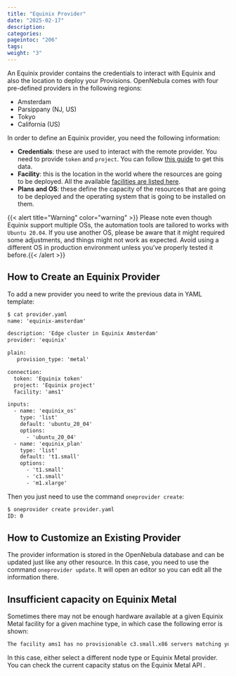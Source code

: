```yaml
---
title: "Equinix Provider"
date: "2025-02-17"
description:
categories:
pageintoc: "206"
tags:
weight: "3"
---
```


<a id="equinix-provider"></a>

<!--# Equinix Provider -->

An Equinix provider contains the credentials to interact with Equinix and also the location to deploy your Provisions. OpenNebula comes with four pre-defined providers in the following regions:

* Amsterdam
* Parsippany (NJ, US)
* Tokyo
* California (US)

In order to define an Equinix provider, you need the following information:

* **Credentials**: these are used to interact with the remote provider. You need to provide `token` and `project`. You can follow [this guide](https://metal.equinix.com/developers/api/) to get this data.
* **Facility**: this is the location in the world where the resources are going to be deployed. All the available [facilities are listed here](https://www.equinix.com/data-centers/).
* **Plans and OS**: these define the capacity of the resources that are going to be deployed and the operating system that is going to be installed on them.

{{< alert title="Warning" color="warning" >}}
Please note even though Equinix support multiple OSs, the automation tools are tailored to works with `Ubuntu 20.04`. If you use another OS, please be aware that it might required some adjustments, and things might not work as expected. Avoid using a different OS in production environment unless you’ve properly tested it before.{{< /alert >}} 

## How to Create an Equinix Provider

To add a new provider you need to write the previous data in YAML template:

```default
$ cat provider.yaml
name: 'equinix-amsterdam'

description: 'Edge cluster in Equinix Amsterdam'
provider: 'equinix'

plain:
   provision_type: 'metal'

connection:
  token: 'Equinix token'
  project: 'Equinix project'
  facility: 'ams1'

inputs:
  - name: 'equinix_os'
    type: 'list'
    default: 'ubuntu_20_04'
    options:
      - 'ubuntu_20_04'
  - name: 'equinix_plan'
    type: 'list'
    default: 't1.small'
    options:
      - 't1.small'
      - 'c1.small'
      - 'm1.xlarge'
```

Then you just need to use the command `oneprovider create`:

```default
$ oneprovider create provider.yaml
ID: 0
```

## How to Customize an Existing Provider

The provider information is stored in the OpenNebula database and can be updated just like any other resource. In this case, you need to use the command `oneprovider update`. It will open an editor so you can edit all the information there.

## Insufficient capacity on Equinix Metal

Sometimes there may not be enough hardware available at a given Equinix Metal facility for a given machine type, in which case the following error is shown:

```default
The facility ams1 has no provisionable c3.small.x86 servers matching your criteria
```

In this case, either select a different node type or Equinix Metal provider. You can check the current capacity status on the Equinix Metal API .
